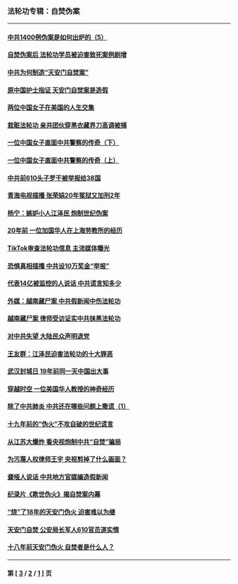 ### 法轮功专辑：自焚伪案
---
#### [中共1400例伪案是如何出炉的（5）](../../pages/nf5562/n13226831.md?01040430) 
#### [自焚伪案后 法轮功学员被迫害致死案例剧增](../../pages/nf5562/n13190600.md?01040430) 
#### [中共为何制造“天安门自焚案”](../../pages/nf5562/n13183270.md?01040430) 
#### [原中国护士指证 天安门自焚案是造假](../../pages/nf5562/n13172289.md?01040430) 
#### [两位中国女子在美国的人生交集](../../pages/nf5562/n13156138.md?01040430) 
#### [栽赃法轮功 亲共团伙穿黑衣藏界刀高调被捕](../../pages/nf5562/n13073780.md?01040430) 
#### [一位中国女子直面中共警察的传奇（下）](../../pages/nf5562/n12989706.md?01040430) 
#### [一位中国女子直面中共警察的传奇（上）](../../pages/nf5562/n12985072.md?01040430) 
#### [中共前610头子罗干被举报给38国](../../pages/nf5562/n12975419.md?01040430) 
#### [青海电视插播 张荣娟20年冤狱又加刑2年](../../pages/nf5562/n12738166.md?01040430) 
#### [杨宁：嫉妒小人江泽民 炮制世纪伪案](../../pages/nf5562/n12724108.md?01040430) 
#### [20年前 一位加国华人在上海劳教所的经历](../../pages/nf5562/n12707932.md?01040430) 
#### [TikTok审查法轮功信息 主流媒体曝光](../../pages/nf5562/n12362336.md?01040430) 
#### [恐惧真相插播 中共设10万奖金“举报”](../../pages/nf5562/n12306396.md?01040430) 
#### [代表14亿被监控的人说话 中共谎言知多少](../../pages/nf5562/n12297484.md?01040430) 
#### [外媒：越南藏尸案 中共假新闻中伤法轮功](../../pages/nf5562/n12264411.md?01040430) 
#### [越南藏尸案 律师受访证实中共抹黑法轮功](../../pages/nf5562/n12261878.md?01040430) 
#### [对中共失望 大陆民众声明退党](../../pages/nf5562/n12187315.md?01040430) 
#### [王友群：江泽民迫害法轮功的十大罪恶](../../pages/nf5562/n12169074.md?01040430) 
#### [武汉封城日 19年前同一天中国出大事](../../pages/nf5562/n12150901.md?01040430) 
#### [穿越时空  一位美国华人教授的神奇经历](../../pages/nf5562/n12097460.md?01040430) 
#### [除了中共肺炎 中共还在哪些问题上撒谎（1）](../../pages/nf5562/n11955770.md?01040430) 
#### [十九年前的“伪火”不攻自破的世纪谎言](../../pages/nf5562/n11813238.md?01040430) 
#### [从江苏大爆炸 看央视炮制中共“自焚”骗局](../../pages/nf5562/n11140275.md?01040430) 
#### [为污蔑人权律师王宇 央视剪掉了什么画面？](../../pages/nf5562/n11130142.md?01040430) 
#### [聋哑人说话 中共地方官媒编造假新闻](../../pages/nf5562/n11006067.md?01040430) 
#### [纪录片《欺世伪火》揭自焚案内幕](../../pages/nf5562/n11002664.md?01040430) 
#### [“烧”了18年的天安门伪火 迫害难以为继](../../pages/nf5562/n10996660.md?01040430) 
#### [天安门自焚 公安局长军人610官员道实情](../../pages/nf5562/n10997098.md?01040430) 
#### [十八年前天安门伪火 自焚者是什么人？](../../pages/nf5562/n10996556.md?01040430) 

---
#### 第 [ [3](./3.md?01040430) / [2](./2.md?01040430) / [1](./1.md?01040430) ] 页
